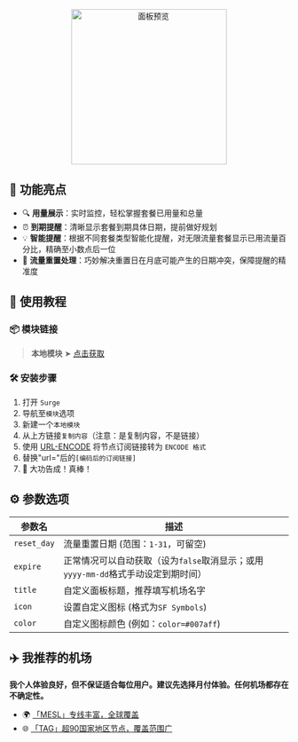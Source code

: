 <div align="center">
<img src="https://raw.githubusercontent.com/cc63/Surge/main/Module/Panel/Sub-info/Moore/Sub-info.PNG" width="280" alt="面板预览">
<br>

</div>

## 🌟 功能亮点

- 🔍 **用量展示**：实时监控，轻松掌握套餐已用量和总量
- ⏰ **到期提醒**：清晰显示套餐到期具体日期，提前做好规划
- 💡 **智能提醒**：根据不同套餐类型智能化提醒，对无限流量套餐显示已用流量百分比，精确至小数点后一位
- 📅 **流量重置处理**：巧妙解决重置日在月底可能产生的日期冲突，保障提醒的精准度

## 🚀 使用教程

### 📦 模块链接

> **本地模块** ➤ [点击获取](https://raw.githubusercontent.com/cc63/Surge/main/Module/Panel/Sub-info/Moore/Sub-info.sgmodule)

### 🛠 安装步骤

1. 打开 `Surge`
2. 导航至`模块`选项
3. 新建一个`本地模块`
4. 从上方链接`复制内容`（注意：是复制内容，不是链接）
5. 使用 [URL-ENCODE](https://www.urlencoder.org/zh/) 将节点订阅链接转为 `ENCODE 格式`
6. 替换"url="后的`[编码后的订阅链接]`
7. 🎉 大功告成！真棒！

## ⚙️ 参数选项

| 参数名     | 描述                                         |
|-----------|---------------------------------------------|
| `reset_day` | 流量重置日期 (范围：`1-31`，可留空)                   |
| `expire`   | 正常情况可以自动获取（设为`false`取消显示；或用`yyyy-mm-dd`格式手动设定到期时间） |
| `title`    | 自定义面板标题，推荐填写机场名字                             |
| `icon`     | 设置自定义图标 (格式为`SF Symbols`)              |
| `color`    | 自定义图标颜色 (例如：`color=#007aff`)        |


## ✈️ 我推荐的机场

**我个人体验良好，但不保证适合每位用户。建议先选择月付体验。任何机场都存在不确定性。**

- 🌍 [「MESL」专线丰富，全球覆盖](https://in.mesl.cloud/#/register?code=YiKXC8T0)
- 🌐 [「TAG」超90国家地区节点，覆盖范围广](https://tagss01.pro/#/auth/xfm2jXlF)
